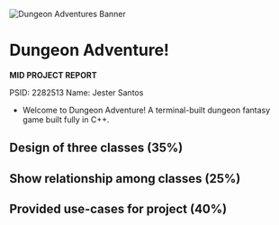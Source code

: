 ![Dungeon Adventures Banner](./assets/Dungeon_Adventures 😈.png)

# Dungeon Adventure!

**MID PROJECT REPORT**

PSID: 2282513
Name: Jester Santos

- Welcome to Dungeon Adventure! A terminal-built dungeon fantasy game built fully in C++.

## Design of three classes (35%)

## Show relationship among classes (25%)

## Provided use-cases for project (40%)
